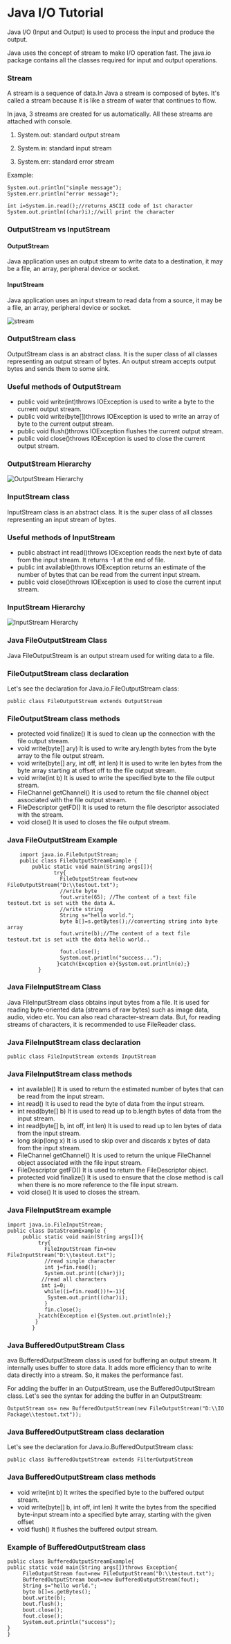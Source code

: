 # Java I/O Tutorial
Java I/O (Input and Output) is used to process the input and produce the output.

Java uses the concept of stream to make I/O operation fast. The java.io package contains all the classes required for input and output operations.

### Stream

A stream is a sequence of data.In Java a stream is composed of bytes. It's called a stream because it is like a stream of water that continues to flow.

In java, 3 streams are created for us automatically. All these streams are attached with console.

1) System.out: standard output stream

2) System.in: standard input stream

3) System.err: standard error stream

Example:

    System.out.println("simple message");  
    System.err.println("error message");  

    int i=System.in.read();//returns ASCII code of 1st character  
    System.out.println((char)i);//will print the character  
    
### OutputStream vs InputStream

#### OutputStream

Java application uses an output stream to write data to a destination, it may be a file, an array, peripheral device or socket.

#### InputStream

Java application uses an input stream to read data from a source, it may be a file, an array, peripheral device or socket.

![stream](https://www.javatpoint.com/java/javaio/images/java-io-flow.png)

### OutputStream class

OutputStream class is an abstract class. It is the super class of all classes representing an output stream of bytes. 
An output stream accepts output bytes and sends them to some sink.

### Useful methods of OutputStream

- public void write(int)throws IOException	is used to write a byte to the current output stream.
- public void write(byte[])throws IOException	is used to write an array of byte to the current output stream.
- public void flush()throws IOException	flushes the current output stream.
- public void close()throws IOException	is used to close the current output stream.

### OutputStream Hierarchy

![OutputStream Hierarchy](https://www.javatpoint.com/java/javaio/images/java-outputstream.png)

### InputStream class

InputStream class is an abstract class. It is the super class of all classes representing an input stream of bytes.

### Useful methods of InputStream

- public abstract int read()throws IOException	reads the next byte of data from the input stream. It returns -1 at the end of file.
- public int available()throws IOException	returns an estimate of the number of bytes that can be read from the current input stream.
- public void close()throws IOException	is used to close the current input stream.

### InputStream Hierarchy

![InputStream Hierarchy](https://www.javatpoint.com/java/javaio/images/java-inputstream.png)

### Java FileOutputStream Class

Java FileOutputStream is an output stream used for writing data to a file.
### FileOutputStream class declaration

Let's see the declaration for Java.io.FileOutputStream class:

    public class FileOutputStream extends OutputStream  
    
### FileOutputStream class methods

- protected void finalize()	It is sued to clean up the connection with the file output stream.
- void write(byte[] ary)	It is used to write ary.length bytes from the byte array to the file output stream.
- void write(byte[] ary, int off, int len)	It is used to write len bytes from the byte array starting at offset off to the file output stream.
- void write(int b)	It is used to write the specified byte to the file output stream.
- FileChannel getChannel()	It is used to return the file channel object associated with the file output stream.
- FileDescriptor getFD()	It is used to return the file descriptor associated with the stream.
- void close()	It is used to closes the file output stream.

### Java FileOutputStream Example

        import java.io.FileOutputStream;  
        public class FileOutputStreamExample {  
            public static void main(String args[]){    
                   try{    
                     FileOutputStream fout=new FileOutputStream("D:\\testout.txt");
                     //write byte
                     fout.write(65); //The content of a text file testout.txt is set with the data A.   
                     //write string
                     String s="hello world.";    
                     byte b[]=s.getBytes();//converting string into byte array    
                     fout.write(b);//The content of a text file testout.txt is set with the data hello world..    

                     fout.close();    
                     System.out.println("success...");    
                    }catch(Exception e){System.out.println(e);}    
              }    
              
 ### Java FileInputStream Class
 Java FileInputStream class obtains input bytes from a file. It is used for reading byte-oriented data (streams of raw bytes) such as image data, 
 audio, video etc. You can also read character-stream data. But, for reading streams of characters, it is recommended to use FileReader class.

### Java FileInputStream class declaration

    public class FileInputStream extends InputStream  

### Java FileInputStream class methods

- int available()	It is used to return the estimated number of bytes that can be read from the input stream.
- int read()	It is used to read the byte of data from the input stream.
- int read(byte[] b)	It is used to read up to b.length bytes of data from the input stream.
- int read(byte[] b, int off, int len)	It is used to read up to len bytes of data from the input stream.
- long skip(long x)	It is used to skip over and discards x bytes of data from the input stream.
- FileChannel getChannel()	It is used to return the unique FileChannel object associated with the file input stream.
- FileDescriptor getFD()	It is used to return the FileDescriptor object.
- protected void finalize()	It is used to ensure that the close method is call when there is no more reference to the file input stream.
- void close()	It is used to closes the stream.

 
### Java FileInputStream example

    import java.io.FileInputStream;  
    public class DataStreamExample {  
         public static void main(String args[]){    
              try{    
                FileInputStream fin=new FileInputStream("D:\\testout.txt");  
                //read single character
                int j=fin.read();  
                System.out.print((char)j);    
               //read all characters
               int i=0;    
                while((i=fin.read())!=-1){    
                 System.out.print((char)i);    
                }    
                fin.close();    
              }catch(Exception e){System.out.println(e);}    
             }    
            }  

### Java BufferedOutputStream Class
ava BufferedOutputStream class is used for buffering an output stream. It internally uses buffer to store data. It adds more efficiency than to write data directly into a stream. So, it makes the performance fast.

For adding the buffer in an OutputStream, use the BufferedOutputStream class. Let's see the syntax for adding the buffer in an OutputStream:

    OutputStream os= new BufferedOutputStream(new FileOutputStream("D:\\IO Package\\testout.txt"));  
    
### Java BufferedOutputStream class declaration

Let's see the declaration for Java.io.BufferedOutputStream class:

    public class BufferedOutputStream extends FilterOutputStream  
    
### Java BufferedOutputStream class methods
- void write(int b)	It writes the specified byte to the buffered output stream.
- void write(byte[] b, int off, int len)	It write the bytes from the specified byte-input stream into a specified byte array, starting with the given offset
- void flush()	It flushes the buffered output stream.

### Example of BufferedOutputStream class

    public class BufferedOutputStreamExample{    
    public static void main(String args[])throws Exception{    
         FileOutputStream fout=new FileOutputStream("D:\\testout.txt");    
         BufferedOutputStream bout=new BufferedOutputStream(fout);    
         String s="hello world.";    
         byte b[]=s.getBytes();    
         bout.write(b);    
         bout.flush();    
         bout.close();    
         fout.close();    
         System.out.println("success");    
    }    
    }  
    
    
